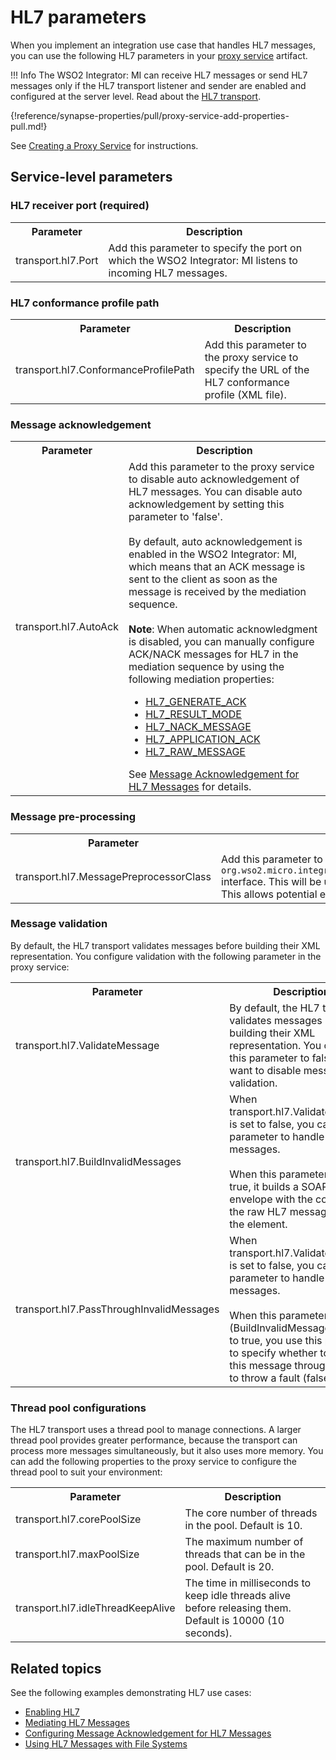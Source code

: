 # HL7 parameters

When you implement an integration use case that handles HL7 messages, you can use the following HL7 parameters in your [proxy service]({{base_path}}/develop/creating-artifacts/creating-a-proxy-service) artifact.

!!! Info
    The WSO2 Integrator: MI can receive HL7 messages or send HL7 messages only if the HL7 transport listener and sender are enabled and configured at the server level. Read about the [HL7 transport]({{base_path}}/install-and-setup/setup/transport-configurations/configuring-transports/#configuring-the-hl7-transport).

{!reference/synapse-properties/pull/proxy-service-add-properties-pull.md!}

See [Creating a Proxy Service]({{base_path}}/develop/creating-artifacts/creating-a-proxy-service) for instructions.

## Service-level parameters

### HL7 receiver port (required)

<table>
  <tr>
    <th>
      Parameter
    </th>
    <th>
      Description
    </th>
  </tr>
  <tr>
    <td>
      transport.hl7.Port
    </td>
    <td>
      Add this parameter to specify the port on which the WSO2 Integrator: MI listens to incoming HL7 messages.
    </td>
  </tr>
</table>

### HL7 conformance profile path

<table>
  <tr>
    <th>
      Parameter
    </th>
    <th>
      Description
    </th>
  </tr>
  <tr>
    <td>
      transport.hl7.ConformanceProfilePath
    </td>
    <td>
      Add this parameter to the proxy service to specify the URL of the HL7 conformance profile (XML file).
    </td>
  </tr>
</table>

### Message acknowledgement

<table>
  <tr>
    <th>
      Parameter
    </th>
    <th>
      Description
    </th>
  </tr>
  <tr>
    <td>
      transport.hl7.AutoAck
    </td>
    <td>
      Add this parameter to the proxy service to disable auto acknowledgement of HL7 messages. You can disable auto acknowledgement by setting this parameter to 'false'.</br></br>
      By default, auto acknowledgement is enabled in the WSO2 Integrator: MI, which means that an ACK message is sent to the client as soon as the message is received by the mediation sequence.</br></br>
      <b>Note</b>: When automatic acknowledgment is disabled, you can manually configure ACK/NACK messages for HL7 in the mediation sequence by using the following mediation properties:
      <ul>
      	<li>
      		<a href="{{base_path}}/reference/mediators/property-reference/axis2-properties/#hl7_generate_ack">HL7_GENERATE_ACK</a>
      	</li>
      	<li>
      		<a href="{{base_path}}/reference/mediators/property-reference/axis2-properties/#hl7_result_mode">HL7_RESULT_MODE</a>
      	</li>
      	<li>
      		<a href="{{base_path}}/reference/mediators/property-reference/axis2-properties/#hl7_nack_message">HL7_NACK_MESSAGE</a>
      	</li>
      	<li>
      		<a href="{{base_path}}/reference/mediators/property-reference/axis2-properties/#hl7_application_ack">HL7_APPLICATION_ACK</a>
      	</li>
      	<li>
      		<a href="{{base_path}}/reference/mediators/property-reference/axis2-properties/#hl7_raw_message">HL7_RAW_MESSAGE</a>
      	</li>
      </ul> 
      See <a href="{{base_path}}/learn/examples/hl7-examples/acknowledge-hl7-messages">Message Acknowledgement for HL7 Messages</a> for details.
    </td>
  </tr>
</table>

### Message pre-processing

<table>
  <tr>
    <th>
      Parameter
    </th>
    <th>
      Description
    </th>
  </tr>
  <tr>
    <td>
      transport.hl7.MessagePreprocessorClass
    </td>
    <td>
      Add this parameter to the proxy service to specify an implementation class of the <code>org.wso2.micro.integrator.business.messaging.hl7.common.HL7MessagePreprocessor</code> interface. This will be used for processing raw HL7 messages before parsing them. This allows potential errors in the messages to be rectified using the transport.
    </td>
  </tr>
</table>

### Message validation

By default, the HL7 transport validates messages before building their XML representation. You configure validation with the following parameter in the proxy service:

<table>
   <tr>
      <th>
         Parameter
      </th>
      <th>
         Description
      </th>
   </tr>
   <tr>
     <td>
       transport.hl7.ValidateMessage
     </td>
     <td>
       By default, the HL7 transport validates messages before building their XML representation. You can set this parameter to false if you want to disable message validation.
     </td>
   </tr>
   <tr>
      <td>
         transport.hl7.BuildInvalidMessages
      </td>
      <td>
         When transport.hl7.ValidateMessage is set to false, you can set this parameter to handle invalid messages.</br></br> When this parameter is set to true, it builds a SOAP envelope with the contents of the raw HL7 message inside the element.
      </td>
   </tr>
   <tr>
      <td>
         transport.hl7.PassThroughInvalidMessages
      </td>
      <td>
         When transport.hl7.ValidateMessage is set to false, you can set this parameter to handle invalid messages.</br></br> When this parameter (BuildInvalidMessages) is set to true, you use this parameter to specify whether to pass this message through (true) or to throw a fault (false).
      </td>
   </tr>
</table>

### Thread pool configurations

The HL7 transport uses a thread pool to manage connections. A larger thread pool provides greater performance, because the transport can process more messages simultaneously, but it also uses more memory. You can add the following properties to the proxy service to configure the thread pool to suit your environment:

<table>
   <tr>
      <th>
         Parameter
      </th>
      <th>
         Description
      </th>
   </tr>
   <tr>
      <td>
         transport.hl7.corePoolSize
      </td>
      <td>
         The core number of threads in the pool. Default is 10.
      </td>
   </tr>
   <tr>
      <td>
         transport.hl7.maxPoolSize
      </td>
      <td>
         The maximum number of threads that can be in the pool. Default is 20.
      </td>
   </tr>
   <tr>
      <td>
         transport.hl7.idleThreadKeepAlive
      </td>
      <td>
         The time in milliseconds to keep idle threads alive before releasing them. Default is 10000 (10 seconds). 
      </td>
   </tr>
</table>

## Related topics

See the following examples demonstrating HL7 use cases:

- [Enabling HL7]({{base_path}}/install-and-setup/setup/transport-configurations/configuring-transports/#configuring-the-hl7-transport)
- [Mediating HL7 Messages]({{base_path}}/learn/examples/hl7-examples/hl7-proxy-service)
- [Configuring Message Acknowledgement for HL7 Messages]({{base_path}}/learn/examples/hl7-examples/acknowledge-hl7-messages)
- [Using HL7 Messages with File Systems]({{base_path}}/learn/examples/hl7-examples/file-transfer-using-hl7)
